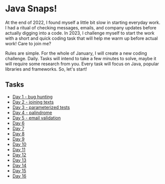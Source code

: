 # Java Snaps!

At the end of 2022, I found myself a little bit slow in starting everyday work. 
I had a ritual of checking messages, emails, and company updates before actually digging into a code. 
In 2023, I challenge myself to start the work with a short and quick coding task that will help me warm up before actual work! 
Care to join me?

Rules are simple. 
For the whole of January, I will create a new coding challenge. 
Daily. Tasks will intend to take a few minutes to solve, maybe it will require some research from you. 
Every task will focus on Java, popular libraries and frameworks. So, let's start!

## Tasks

* [Day 1 - bug hunting](/day001/README.MD)
* [Day 2 - joining texts](/day002/README.MD)
* [Day 3 - parameterized tests](/day003/README.MD)
* [Day 4 - palindrome](/day004/README.MD)
* [Day 5 - email validation](/day005/README.MD)
* [Day 6](/day006/README.MD)
* [Day 7](/day007/README.MD)
* [Day 8](/day008/README.MD)
* [Day 9](/day009/README.MD)
* [Day 10](/day010/README.MD)
* [Day 11](/day011/README.MD)
* [Day 12](/day012/README.MD)
* [Day 13](/day013/README.MD)
* [Day 14](/day014/README.MD)
* [Day 15](/day015/README.MD)
* [Day 16](/day016/README.MD)